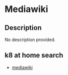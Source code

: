 # Mediawiki

## Description

No description provided.

## k8 at home search

- [mediawiki](https://nanne.dev/k8s-at-home-search/#/mediawiki)
